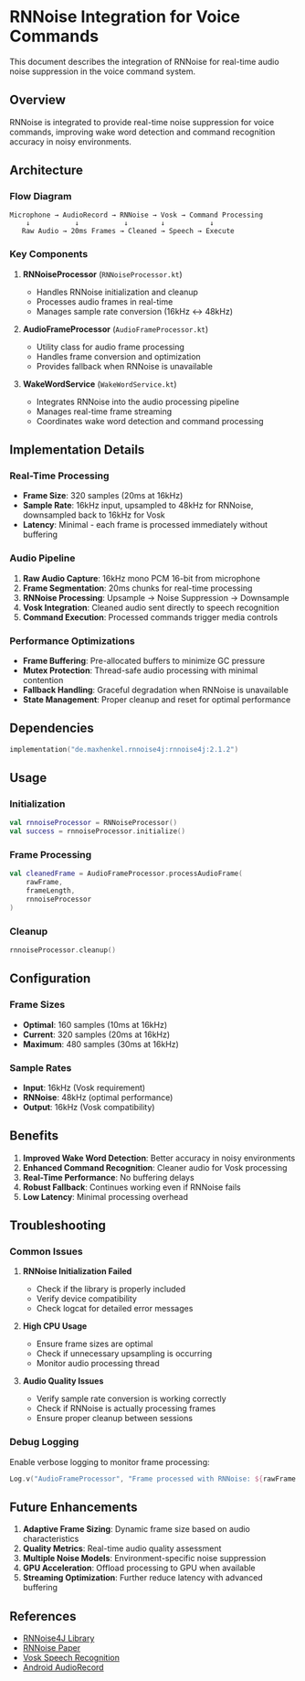 # RNNoise Integration for Voice Commands

This document describes the integration of RNNoise for real-time audio noise suppression in the voice command system.

## Overview

RNNoise is integrated to provide real-time noise suppression for voice commands, improving wake word detection and command recognition accuracy in noisy environments.

## Architecture

### Flow Diagram
```
Microphone → AudioRecord → RNNoise → Vosk → Command Processing
    ↓           ↓           ↓        ↓           ↓
   Raw Audio → 20ms Frames → Cleaned → Speech → Execute
```

### Key Components

1. **RNNoiseProcessor** (`RNNoiseProcessor.kt`)
   - Handles RNNoise initialization and cleanup
   - Processes audio frames in real-time
   - Manages sample rate conversion (16kHz ↔ 48kHz)

2. **AudioFrameProcessor** (`AudioFrameProcessor.kt`)
   - Utility class for audio frame processing
   - Handles frame conversion and optimization
   - Provides fallback when RNNoise is unavailable

3. **WakeWordService** (`WakeWordService.kt`)
   - Integrates RNNoise into the audio processing pipeline
   - Manages real-time frame streaming
   - Coordinates wake word detection and command processing

## Implementation Details

### Real-Time Processing
- **Frame Size**: 320 samples (20ms at 16kHz)
- **Sample Rate**: 16kHz input, upsampled to 48kHz for RNNoise, downsampled back to 16kHz for Vosk
- **Latency**: Minimal - each frame is processed immediately without buffering

### Audio Pipeline
1. **Raw Audio Capture**: 16kHz mono PCM 16-bit from microphone
2. **Frame Segmentation**: 20ms chunks for real-time processing
3. **RNNoise Processing**: Upsample → Noise Suppression → Downsample
4. **Vosk Integration**: Cleaned audio sent directly to speech recognition
5. **Command Execution**: Processed commands trigger media controls

### Performance Optimizations
- **Frame Buffering**: Pre-allocated buffers to minimize GC pressure
- **Mutex Protection**: Thread-safe audio processing with minimal contention
- **Fallback Handling**: Graceful degradation when RNNoise is unavailable
- **State Management**: Proper cleanup and reset for optimal performance

## Dependencies

```kotlin
implementation("de.maxhenkel.rnnoise4j:rnnoise4j:2.1.2")
```

## Usage

### Initialization
```kotlin
val rnnoiseProcessor = RNNoiseProcessor()
val success = rnnoiseProcessor.initialize()
```

### Frame Processing
```kotlin
val cleanedFrame = AudioFrameProcessor.processAudioFrame(
    rawFrame, 
    frameLength, 
    rnnoiseProcessor
)
```

### Cleanup
```kotlin
rnnoiseProcessor.cleanup()
```

## Configuration

### Frame Sizes
- **Optimal**: 160 samples (10ms at 16kHz)
- **Current**: 320 samples (20ms at 16kHz)
- **Maximum**: 480 samples (30ms at 16kHz)

### Sample Rates
- **Input**: 16kHz (Vosk requirement)
- **RNNoise**: 48kHz (optimal performance)
- **Output**: 16kHz (Vosk compatibility)

## Benefits

1. **Improved Wake Word Detection**: Better accuracy in noisy environments
2. **Enhanced Command Recognition**: Cleaner audio for Vosk processing
3. **Real-Time Performance**: No buffering delays
4. **Robust Fallback**: Continues working even if RNNoise fails
5. **Low Latency**: Minimal processing overhead

## Troubleshooting

### Common Issues
1. **RNNoise Initialization Failed**
   - Check if the library is properly included
   - Verify device compatibility
   - Check logcat for detailed error messages

2. **High CPU Usage**
   - Ensure frame sizes are optimal
   - Check if unnecessary upsampling is occurring
   - Monitor audio processing thread

3. **Audio Quality Issues**
   - Verify sample rate conversion is working correctly
   - Check if RNNoise is actually processing frames
   - Ensure proper cleanup between sessions

### Debug Logging
Enable verbose logging to monitor frame processing:
```kotlin
Log.v("AudioFrameProcessor", "Frame processed with RNNoise: ${rawFrame.size} -> ${cleanedFrame.size}")
```

## Future Enhancements

1. **Adaptive Frame Sizing**: Dynamic frame size based on audio characteristics
2. **Quality Metrics**: Real-time audio quality assessment
3. **Multiple Noise Models**: Environment-specific noise suppression
4. **GPU Acceleration**: Offload processing to GPU when available
5. **Streaming Optimization**: Further reduce latency with advanced buffering

## References

- [RNNoise4J Library](https://github.com/MaxHenkel/rnnoise4j)
- [RNNoise Paper](https://arxiv.org/abs/1709.08243)
- [Vosk Speech Recognition](https://alphacephei.com/vosk/)
- [Android AudioRecord](https://developer.android.com/reference/android/media/AudioRecord)